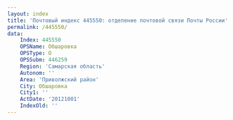```yaml
---
layout: index
title: 'Почтовый индекс 445550: отделение почтовой связи Почты России'
permalink: /445550/
data:
    Index: 445550
    OPSName: Обшаровка
    OPSType: О
    OPSSubm: 446259
    Region: 'Самарская область'
    Autonom: ''
    Area: 'Приволжский район'
    City: Обшаровка
    City1: ''
    ActDate: '20121001'
    IndexOld: ''
---
```

